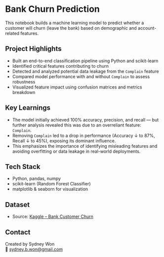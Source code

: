 # Bank Churn Prediction
This notebook builds a machine learning model to predict whether a customer will churn (leave the bank) based on demographic and account-related features. 


## Project Highlights

- Built an end-to-end classification pipeline using Python and scikit-learn
- Identified critical features contributing to churn
- Detected and analyzed potential data leakage from the `Complain` feature
- Compared model performance with and without `Complain` to assess robustness
- Visualized feature impact using confusion matrices and metrics breakdown


## Key Learnings

- The model initially achieved 100% accuracy, precision, and recall — but further analysis revealed this was due to an overreliant feature: `Complain`.
- Removing `Complain` led to a drop in performance (Accuracy ↓ to 87%, Recall ↓ to 45%), exposing its dominant influence.
- This emphasizes the importance of identifying misleading features and avoiding overfitting or data leakage in real-world deployments.


## Tech Stack

- Python, pandas, numpy
- scikit-learn (Random Forest Classifier)
- matplotlib & seaborn for visualization


## Dataset

- Source: [Kaggle – Bank Customer Churn](https://www.kaggle.com/datasets/radheshyamkollipara/bank-customer-churn)


## Contact

Created by Sydney Won  
📧 sydney.b.won@gmail.com 
